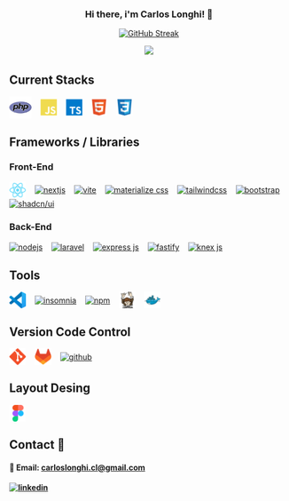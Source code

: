 <div align="center">
  <h3>Hi there, i'm Carlos Longhi! 👋</h3>
</div>

<div align="center">  

  [![GitHub Streak](https://github-readme-streak-stats.herokuapp.com?user=CarlosLonghi&theme=transparent&hide_border=true&mode=weekly&card_width=450&dates=DDDDDD&currStreakLabel=FFFDFD)](https://git.io/streak-stats)
  
  <img width="340px" height="auto" src="https://github-readme-stats.vercel.app/api/top-langs/?username=CarlosLonghi&layout=compact&hide_border=true&title_color=2f81f7&text_color=e6edf3&bg_color=0d1117" />

</div>


## Current Stacks
<div style="display: inline_block">
  
  [<img align="center" height="40" width="auto" src="https://raw.githubusercontent.com/devicons/devicon/master/icons/php/php-original.svg" alt="php" title="PHP"/>](https://developer.mozilla.org/pt-BR/docs/Glossary/PHP)
  &nbsp;&nbsp;
  [<img align="center" height="30" width="30" src="https://raw.githubusercontent.com/devicons/devicon/master/icons/javascript/javascript-plain.svg" alt="javascript" title="JavaScript">](https://developer.mozilla.org/pt-BR/docs/Web/JavaScript)
  &nbsp;&nbsp;
  [<img align="center" height="30" width="30" src="https://raw.githubusercontent.com/devicons/devicon/master/icons/typescript/typescript-plain.svg" alt="typescript" title="TypeScript">](https://www.typescriptlang.org/docs/)
  &nbsp;&nbsp;
  [<img align="center" height="30" width="30" src="https://raw.githubusercontent.com/devicons/devicon/master/icons/html5/html5-original.svg" alt="html5" title="HTML5">](https://developer.mozilla.org/pt-BR/docs/Web/HTML)
  &nbsp;&nbsp;
  [<img align="center" height="30" width="30" src="https://raw.githubusercontent.com/devicons/devicon/master/icons/css3/css3-original.svg" alt="css" title="CSS">](https://developer.mozilla.org/pt-BR/docs/Web/CSS)
  
</div>


## Frameworks / Libraries
### Front-End
<div style="display: inline_block">
    
  [<img align="center" height="30" width="30" src="https://raw.githubusercontent.com/devicons/devicon/master/icons/react/react-original.svg" alt="react" title="React">](https://react.dev/)
  &nbsp;&nbsp;
  [<img align="center" height="30" width="30" src="https://shorturl.at/mnyTW" alt="nextjs" title="NextJs">](https://nextjs.org/)
  &nbsp;&nbsp;
  [<img align="center" height="30" width="30" src="https://vitejs.dev/logo.svg" alt="vite" title="Vite">](https://vitejs.dev/)
  &nbsp;&nbsp;
  [<img align="center" height="30" width="30" src="https://avatars.githubusercontent.com/u/64709442?s=200&v=4" alt="materialize css" title="Materialize CSS">](https://materializecss.com/)
  &nbsp;&nbsp;
  [<img align="center" height="30" width="30" src="https://img.icons8.com/color/512/tailwindcss.png" alt="tailwindcss" title="Tailwind CSS">](https://tailwindcss.com/)
  &nbsp;&nbsp;
  [<img align="center" height="30" width="30" src="https://img.icons8.com/color/512/bootstrap.png" alt="bootstrap" title="Bootstrap">](https://getbootstrap.com/)
  &nbsp;&nbsp;
  [<img align="center" height="30" width="30" src="https://ui.shadcn.com/apple-touch-icon.png" alt="shadcn/ui" title="Shadcn/ui">](https://ui.shadcn.com/)

</div>

### Back-End
<div style="display: inline_block;">
  
  [<img align="center" height="30" width="30" src="https://static-00.iconduck.com/assets.00/node-js-icon-454x512-nztofx17.png" alt="nodejs" title="Node.js">](https://nodejs.org/en)
  &nbsp;&nbsp;
  [<img align="center" height="30" width="30" src="https://laravel.com/img/logomark.min.svg" alt="laravel" title="Laravel">](https://laravel.com/)
  &nbsp;&nbsp;
  [<img align="center" height="30" width="30" src="https://img.icons8.com/nolan/512/express-js.png" alt="express js" title="Express.js">](https://expressjs.com/)
  &nbsp;&nbsp;
  [<img align="center" height="30" width="30" src="https://avatars.githubusercontent.com/u/24939410?s=280&v=4)" alt="fastify" title="Fastify">](https://fastify.dev/)
  &nbsp;&nbsp;
  [<img align="center" height="30" width="30" src="https://static-00.iconduck.com/assets.00/knex-js-icon-512x512-a2yn0209.png" alt="knex js" title="Knex.js">](https://knexjs.org/)
  &nbsp;&nbsp;
  
</div>

## Tools
<div style="display: inline_block">
  
  [<img align="center" height="30" width="30" src="https://raw.githubusercontent.com/devicons/devicon/master/icons/vscode/vscode-original.svg" alt="vs code" title="Visual Studio Code">](https://code.visualstudio.com/)
  &nbsp;&nbsp;
  [<img align="center" height="30" width="30" src="https://seeklogo.com/images/I/insomnia-logo-A35E09EB19-seeklogo.com.png" alt="insomnia" title="Insomnia">](https://insomnia.rest/)
  &nbsp;&nbsp;
  [<img align="center" height="30" width="30" src="https://avatars.githubusercontent.com/u/6078720?s=200&v=4" alt="npm" title="Npm">](https://www.npmjs.com/)
  &nbsp;&nbsp;
  [<img align="center" height="30" width="30" src="https://raw.githubusercontent.com/devicons/devicon/master/icons/composer/composer-original.svg" alt="composer" title="Composer">](https://getcomposer.org/)
  &nbsp;&nbsp;
  [<img align="center" height="30" width="30" src="https://raw.githubusercontent.com/devicons/devicon/master/icons/docker/docker-original.svg" alt="docker" title="Docker">](https://www.docker.com/)
  
</div>

## Version Code Control
<div style="display: inline_block">
  
  [<img align="center" height="30" width="30" margin="20px" src="https://raw.githubusercontent.com/devicons/devicon/master/icons/git/git-plain.svg" alt="git" title="Git">](https://git-scm.com/)
  &nbsp;&nbsp;
  [<img align="center" height="30" width="30" src="https://raw.githubusercontent.com/devicons/devicon/master/icons/gitlab/gitlab-original.svg" alt="gitlab" title="GitLab">](https://gitlab.com/)
  &nbsp;&nbsp;
  [<img align="center" height="30" width="30" src="https://github.githubassets.com/images/modules/logos_page/GitHub-Mark.png" alt="github" title="GitHub">](https://github.com/)
  
</div>

## Layout Desing  
<div style="display: inline_block;">
  
  [<img align="center" height="30" width="30" src="https://raw.githubusercontent.com/devicons/devicon/master/icons/figma/figma-original.svg" alt="figma" title="Figma">](https://www.figma.com/)
  &nbsp;&nbsp;
  
</div>

## Contact 💼 
#### 📧 Email: <a href="mailto:carloslonghi.cl@gmail.com">carloslonghi.cl@gmail.com</a>
#### [![linkedin](https://img.shields.io/badge/linkedin-0A66C2?style=for-the-badge&logo=linkedin&logoColor=white)](https://www.linkedin.com/in/c4du-dev/)
